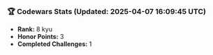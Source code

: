 ### 🏆 Codewars Stats (Updated: 2025-04-07 16:09:45 UTC)

- **Rank:** 8 kyu
- **Honor Points:** 3
- **Completed Challenges:** 1
